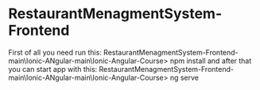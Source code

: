 # RestaurantMenagmentSystem-Frontend
First of all you need run this:
RestaurantMenagmentSystem-Frontend-main\Ionic-ANgular-main\Ionic-Angular-Course> npm install
and after that you can start app with this:
RestaurantMenagmentSystem-Frontend-main\Ionic-ANgular-main\Ionic-Angular-Course> ng serve
